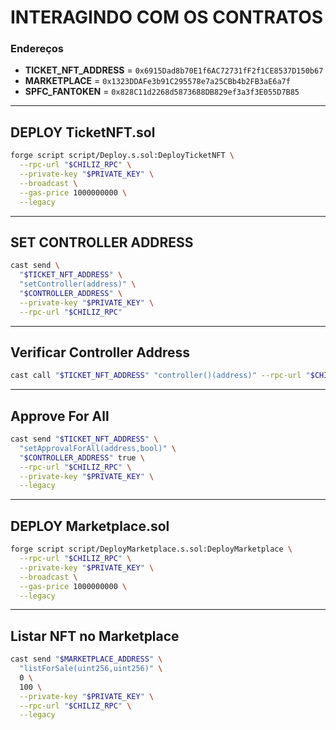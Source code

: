 
# INTERAGINDO COM OS CONTRATOS

### Endereços

- **TICKET_NFT_ADDRESS** = `0x6915Dad8b70E1f6AC72731fF2f1CE8537D150b67`
- **MARKETPLACE** = `0x1323DDAFe3b91C295578e7a25CBb4b2FB3aE6a7f`
- **SPFC_FANTOKEN** = `0x828C11d2268d5873688DB829ef3a3f3E055D7B85`

---

## DEPLOY TicketNFT.sol

```bash
forge script script/Deploy.s.sol:DeployTicketNFT \
  --rpc-url "$CHILIZ_RPC" \
  --private-key "$PRIVATE_KEY" \
  --broadcast \
  --gas-price 1000000000 \
  --legacy
```

---

## SET CONTROLLER ADDRESS

```bash
cast send \
  "$TICKET_NFT_ADDRESS" \
  "setController(address)" \
  "$CONTROLLER_ADDRESS" \
  --private-key "$PRIVATE_KEY" \
  --rpc-url "$CHILIZ_RPC"
```

---

## Verificar Controller Address

```bash
cast call "$TICKET_NFT_ADDRESS" "controller()(address)" --rpc-url "$CHILIZ_RPC"
```

---

## Approve For All

```bash
cast send "$TICKET_NFT_ADDRESS" \
  "setApprovalForAll(address,bool)" \
  "$CONTROLLER_ADDRESS" true \
  --rpc-url "$CHILIZ_RPC" \
  --private-key "$PRIVATE_KEY" \
  --legacy
```

---

## DEPLOY Marketplace.sol

```bash
forge script script/DeployMarketplace.s.sol:DeployMarketplace \
  --rpc-url "$CHILIZ_RPC" \
  --private-key "$PRIVATE_KEY" \
  --broadcast \
  --gas-price 1000000000 \
  --legacy
```

---

## Listar NFT no Marketplace

```bash
cast send "$MARKETPLACE_ADDRESS" \
  "listForSale(uint256,uint256)" \
  0 \ 
  100 \
  --private-key "$PRIVATE_KEY" \
  --rpc-url "$CHILIZ_RPC" \
  --legacy
```
